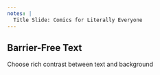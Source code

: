 ```yaml
---
notes: |
  Title Slide: Comics for Literally Everyone
---
```


## Barrier-Free Text


<div class="clearfix">
    <span class="demo-font demo-font-2">Choose rich contrast between text and background</span>
</div>


<!-- .slide: data-transition="fade-in" -->
